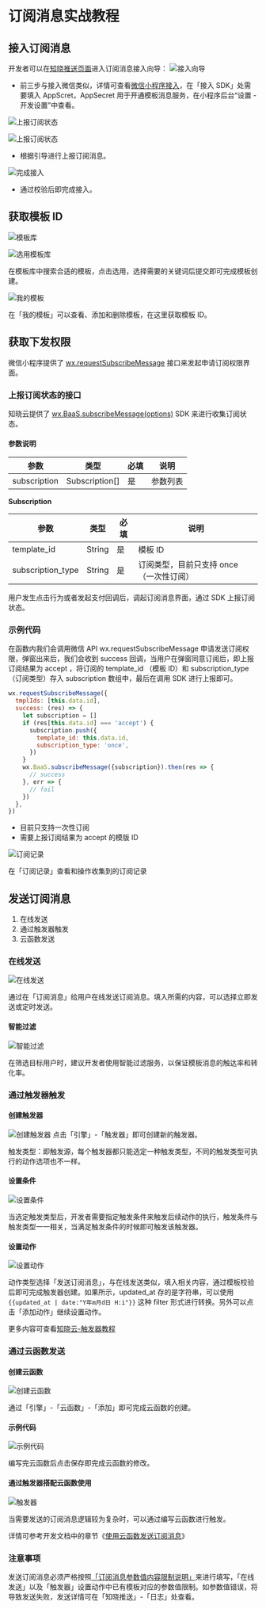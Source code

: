 # 订阅消息实战教程

## 接入订阅消息
开发者可以在[知晓推送页面](https://cloud.minapp.com/dashboard/#/app/wechat-template-message/subscribe-message/)进入订阅消息接入向导：
![接入向导](../../images/practice/subscribe-message/guide.png)

* 前三步与接入微信类似，详情可查看[微信小程序接入](/js-sdk/wechat/how-to.md)，在「接入 SDK」处需要填入 AppScret，AppSecret 用于开通模板消息服务，在小程序后台“设置 - 开发设置”中查看。

![上报订阅状态](../../images/practice/subscribe-message/report.png)

![上报订阅状态](../../images/practice/subscribe-message/example.png)

* 根据引导进行上报订阅消息。

![完成接入](../../images/practice/subscribe-message/complete.png)

* 通过校验后即完成接入。

## 获取模板 ID
![模板库](../../images/practice/subscribe-message/library.png)

![选用模板库](../../images/practice/subscribe-message/library-example.png)

在模板库中搜索合适的模板，点击选用，选择需要的关键词后提交即可完成模板创建。

![我的模板](../../images/practice/subscribe-message/my-library.png)

在「我的模板」可以查看、添加和删除模板，在这里获取模板 ID。

## 获取下发权限
微信小程序提供了 [wx.requestSubscribeMessage](https://developers.weixin.qq.com/miniprogram/dev/api/open-api/subscribe-message/wx.requestSubscribeMessage.html) 接口来发起申请订阅权限界面。

### 上报订阅状态的接口
知晓云提供了 [wx.BaaS.subscribeMessage(options)](/js-sdk/wechat/subscribe-message.md) SDK 来进行收集订阅状态。

#### 参数说明
| 参数          | 类型           | 必填    | 说明    |
|--------------|----------------|--------|--------|
| subscription | Subscription[] |是      | 参数列表 |

**Subscription**

| 参数                | 类型           | 必填    | 说明    |
|--------------------|----------------|--------|--------|
| template_id        | String          |是      | 模板 ID |
| subscription_type  | String          |是      | 订阅类型，目前只支持 once（一次性订阅） |

用户发生点击行为或者发起支付回调后，调起订阅消息界面，通过 SDK 上报订阅状态。

### 示例代码

在函数内我们会调用微信 API wx.requestSubscribeMessage 申请发送订阅权限，弹窗出来后，我们会收到 success 回调，当用户在弹窗同意订阅后，即上报订阅结果为 accept ，将订阅的 template_id （模板 ID）和 subscription_type（订阅类型）存入 subscription 数组中，最后在调用 SDK 进行上报即可。

```js
wx.requestSubscribeMessage({
  tmplIds: [this.data.id],
  success: (res) => {
    let subscription = []
    if (res[this.data.id] === 'accept') {
      subscription.push({
        template_id: this.data.id,
        subscription_type: 'once',
      })
    }
    wx.BaaS.subscribeMessage({subscription}).then(res => {
      // success
    }, err => {
      // fail
    })
  },
})
```
* 目前只支持一次性订阅
* 需要上报订阅结果为 accept 的模版 ID

![订阅记录](../../images/practice/subscribe-message/record.png)

在「订阅记录」查看和操作收集到的订阅记录

## 发送订阅消息
1. 在线发送
2. 通过触发器触发
3. 云函数发送

### 在线发送

![在线发送](../../images/practice/subscribe-message/send-message.png)

通过在「订阅消息」给用户在线发送订阅消息。填入所需的内容，可以选择立即发送或定时发送。

#### 智能过滤
![智能过滤](../../images/practice/subscribe-message/filter.png)

在筛选目标用户时，建议开发者使用智能过滤服务，以保证模板消息的触达率和转化率。

### 通过触发器触发
#### 创建触发器
![创建触发器](../../images/practice/subscribe-message/create-trigger.png)
点击「引擎」-「触发器」即可创建新的触发器。

触发类型：即触发源，每个触发器都只能选定一种触发类型，不同的触发类型可执行的动作选项也不一样。

#### 设置条件
![设置条件](../../images/practice/subscribe-message/set-condition.png)

当选定触发类型后，开发者需要指定触发条件来触发后续动作的执行，触发条件与触发类型一一相关，当满足触发条件的时候即可触发该触发器。

#### 设置动作
![设置动作](../../images/practice/subscribe-message/set-action.png)

动作类型选择「发送订阅消息」，与在线发送类似，填入相关内容，通过模板校验后即可完成触发器创建。如果所示，updated_at 存的是字符串，可以使用 ```{{updated_at | date:"Y年m月d日 H:i"}}``` 这种 filter 形式进行转换。另外可以点击「添加动作」继续设置动作。

更多内容可查看[知晓云-触发器教程](/dashboard/basic-services/trigger.md)

### 通过云函数发送
#### 创建云函数
![创建云函数](../../images/practice/subscribe-message/create-cloud-function.png)

通过「引擎」-「云函数」-「添加」即可完成云函数的创建。

#### 示例代码
![示例代码](../../images/practice/subscribe-message/cloud-function-example.png)

编写完云函数后点击保存即完成云函数的修改。

#### 通过触发器搭配云函数使用
![触发器](../../images/practice/subscribe-message/cloud-function-action.png)

当需要发送的订阅消息逻辑较为复杂时，可以通过编写云函数进行触发。

详情可参考开发文档中的章节《[使用云函数发送订阅消息](/cloud-function/node-sdk/wechat-subscribe-message.md)》

### 注意事项
发送订阅消息必须严格按照[「订阅消息参数值内容限制说明」](https://developers.weixin.qq.com/miniprogram/dev/api-backend/open-api/subscribe-message/subscribeMessage.send.html)来进行填写，「在线发送」以及「触发器」设置动作中已有模板对应的参数值限制。如参数值错误，将导致发送失败，发送详情可在「知晓推送」-「日志」处查看。
